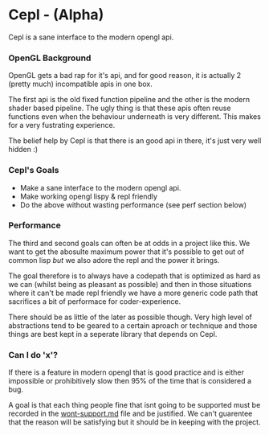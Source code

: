 # Cepl - (Alpha)

Cepl is a sane interface to the modern opengl api.

### OpenGL Background

OpenGL gets a bad rap for it's api, and for good reason, it is actually 2 (pretty much) incompatible apis in one box.

The first api is the old fixed function pipeline and the other is the modern shader based pipeline. The ugly thing is that these apis often reuse functions even when the behaviour underneath is very different. This makes for a very fustrating experience.

The belief help by Cepl is that there is an good api in there, it's just very well hidden :)

### Cepl's Goals

- Make a sane interface to the modern opengl api.
- Make working opengl lispy & repl friendly
- Do the above without wasting performance (see perf section below)

### Performance

The third and second goals can often be at odds in a project like this. We want to get the abosulte maximum power that it's possible to get out of common lisp *but* we also adore the repl and the power it brings.

The goal therefore is to always have a codepath that is optimized as hard as we can (whilst being as pleasant as possible) and then in those situations where it can't be made repl friendly we have a more generic code path that sacrifices a bit of performace for coder-experience.

There should be as little of the later as possible though. Very high level of abstractions tend to be geared to a certain aproach or technique and those things are best kept in a seperate library that depends on Cepl.


### Can I do 'x'?

If there is a feature in modern opengl that is good practice and is either impossible or prohibitively slow then 95% of the time that is considered a bug.

A goal is that each thing people fine that isnt going to be supported must be recorded in the [wont-support.md](./wont-support.md) file and be justified. We can't guarentee that the reason will be satisfying but it should be in keeping with the project.
